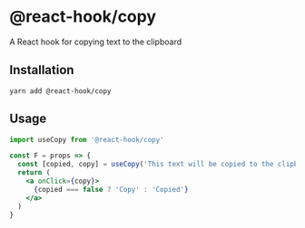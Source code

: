# @react-hook/copy
A React hook for copying text to the clipboard

## Installation
`yarn add @react-hook/copy`

## Usage
```jsx harmony
import useCopy from '@react-hook/copy'

const F = props => {
  const [copied, copy] = useCopy('This text will be copied to the clipboard')
  return (
    <a onClick={copy}>
      {copied === false ? 'Copy' : 'Copied'}
    </a>
  )
}
```